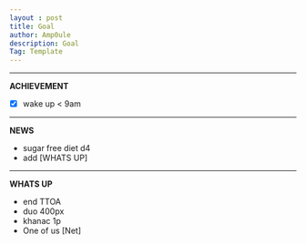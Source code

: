 ```yaml
---
layout : post
title: Goal
author: Amp0ule
description: Goal
Tag: Template
---
```


*****
**ACHIEVEMENT**

- [x] wake up < 9am


*****
**NEWS**

- sugar free diet d4
- add [WHATS UP] 

*****
**WHATS UP**

- end TTOA
- duo 400px
- khanac 1p
- One of us [Net]



